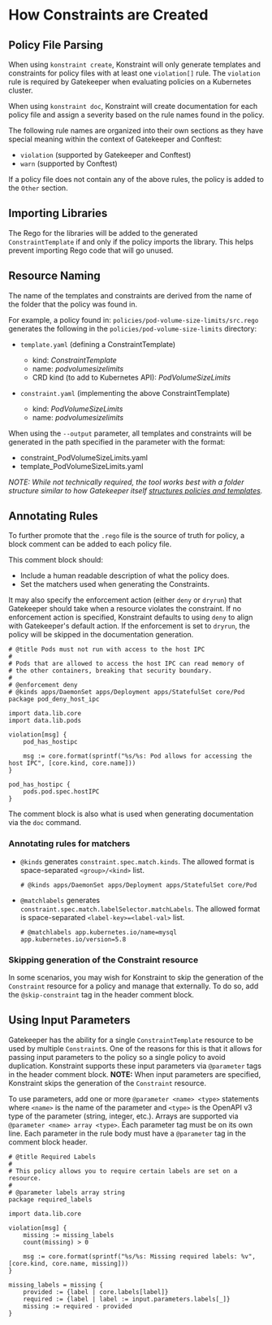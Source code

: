 # How Constraints are Created

## Policy File Parsing

When using `konstraint create`, Konstraint will only generate templates and constraints for policy files with at least one `violation[]` rule. The `violation` rule is required by Gatekeeper when evaluating policies on a Kubernetes cluster.

When using `konstraint doc`, Konstraint will create documentation for each policy file and assign a severity based on the rule names found in the policy.

The following rule names are organized into their own sections as they have special meaning within the context of Gatekeeper and Conftest:

- `violation` (supported by Gatekeeper and Conftest)
- `warn` (supported by Conftest)

If a policy file does not contain any of the above rules, the policy is added to the `Other` section.

## Importing Libraries

The Rego for the libraries will be added to the generated `ConstraintTemplate` if and only if the policy imports the library. This helps prevent importing Rego code that will go unused.

## Resource Naming

The name of the templates and constraints are derived from the name of the folder that the policy was found in.

For example, a policy found in: `policies/pod-volume-size-limits/src.rego` generates the following in the `policies/pod-volume-size-limits` directory:

- `template.yaml` (defining a ConstraintTemplate)
  - kind: _ConstraintTemplate_
  - name: _podvolumesizelimits_
  - CRD kind (to add to Kubernetes API): _PodVolumeSizeLimits_

- `constraint.yaml` (implementing the above ConstraintTemplate)
  - kind: _PodVolumeSizeLimits_
  - name: _podvolumesizelimits_

When using the `--output` parameter, all templates and constraints will be generated in the path specified in the parameter with the format:

- constraint_PodVolumeSizeLimits.yaml
- template_PodVolumeSizeLimits.yaml

_NOTE: While not technically required, the tool works best with a folder structure similar to how Gatekeeper itself [structures policies and templates](https://github.com/open-policy-agent/gatekeeper/tree/master/library)._

## Annotating Rules

To further promote that the `.rego` file is the source of truth for policy, a block comment can be added to each policy file.

This comment block should:

- Include a human readable description of what the policy does.
- Set the matchers used when generating the Constraints.

It may also specify the enforcement action (either `deny` or `dryrun`) that Gatekeeper should take when a resource violates the constraint. If no enforcement action is specified, Konstraint defaults to using `deny` to align with Gatekeeper's default action. If the enforcement is set to `dryrun`, the policy will be skipped in the documentation generation.

```rego
# @title Pods must not run with access to the host IPC
#
# Pods that are allowed to access the host IPC can read memory of
# the other containers, breaking that security boundary.
#
# @enforcement deny
# @kinds apps/DaemonSet apps/Deployment apps/StatefulSet core/Pod
package pod_deny_host_ipc

import data.lib.core
import data.lib.pods

violation[msg] {
    pod_has_hostipc

    msg := core.format(sprintf("%s/%s: Pod allows for accessing the host IPC", [core.kind, core.name]))
}

pod_has_hostipc {
    pods.pod.spec.hostIPC
}
```

The comment block is also what is used when generating documentation via the `doc` command.

### Annotating rules for matchers

- `@kinds` generates `constraint.spec.match.kinds`. The allowed format is space-separated `<group>/<kind>` list.
    ```
    # @kinds apps/DaemonSet apps/Deployment apps/StatefulSet core/Pod
    ```
- `@matchlabels` generates `constraint.spec.match.labelSelector.matchLabels`. The allowed format is space-separated `<label-key>=<label-val>` list.
    ```
    # @matchlabels app.kubernetes.io/name=mysql app.kubernetes.io/version=5.8
    ```

### Skipping generation of the Constraint resource

In some scenarios, you may wish for Konstraint to skip the generation of the `Constraint` resource for a policy and manage that externally. To do so, add the `@skip-constraint` tag in the header comment block.

## Using Input Parameters

Gatekeeper has the ability for a single `ConstraintTemplate` resource to be used by multiple `Constraint`s. One of the reasons for this is that it allows for passing input parameters to the policy so a single policy to avoid duplication. Konstraint supports these input parameters via `@parameter` tags in the header comment block. **NOTE:** When input parameters are specified, Konstraint skips the generation of the `Constraint` resource.

To use parameters, add one or more `@parameter <name> <type>` statements where `<name>` is the name of the parameter and `<type>` is the OpenAPI v3 type of the parameter (string, integer, etc.). Arrays are supported via `@parameter <name> array <type>`. Each parameter tag must be on its own line. Each parameter in the rule body must have a `@parameter` tag in the comment block header.

```rego
# @title Required Labels
#
# This policy allows you to require certain labels are set on a resource.
#
# @parameter labels array string
package required_labels

import data.lib.core

violation[msg] {
    missing := missing_labels
    count(missing) > 0

    msg := core.format(sprintf("%s/%s: Missing required labels: %v", [core.kind, core.name, missing]))
}

missing_labels = missing {
    provided := {label | core.labels[label]}
    required := {label | label := input.parameters.labels[_]}
    missing := required - provided
}
```
